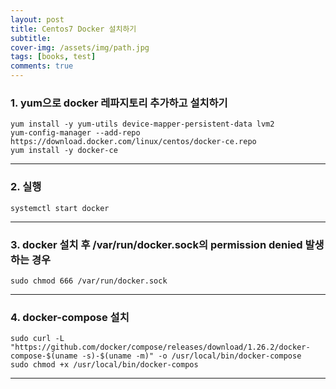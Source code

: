 ```yaml
---
layout: post
title: Centos7 Docker 설치하기
subtitle: 
cover-img: /assets/img/path.jpg
tags: [books, test]
comments: true
---
```


### 1. yum으로 docker 레파지토리 추가하고 설치하기
```console
yum install -y yum-utils device-mapper-persistent-data lvm2
yum-config-manager --add-repo https://download.docker.com/linux/centos/docker-ce.repo
yum install -y docker-ce
```  

---  

### 2. 실행
```console
systemctl start docker
```

---

### 3. docker 설치 후 /var/run/docker.sock의 permission denied 발생하는 경우
```console
sudo chmod 666 /var/run/docker.sock
```

---

### 4. docker-compose 설치
```console
sudo curl -L "https://github.com/docker/compose/releases/download/1.26.2/docker-compose-$(uname -s)-$(uname -m)" -o /usr/local/bin/docker-compose
sudo chmod +x /usr/local/bin/docker-compos
```

---
